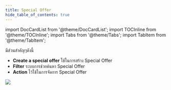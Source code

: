 ```yaml
---
title: Special Offer
hide_table_of_contents: true
---
```

import DocCardList from '@theme/DocCardList';
import TOCInline from '@theme/TOCInline';
import Tabs from '@theme/Tabs';
import TabItem from '@theme/TabItem';

มีส่วนสำคัญๆดังนี้
- **Create a special offer** ใช้ในการสร้าง Special Offer
- **Filter** ระบบการช่วยค้นหา Special Offer
- **Action** ไว้ใช้ในการจัดการ Special Offer

![](/img/Special-offer.png)

<DocCardList />